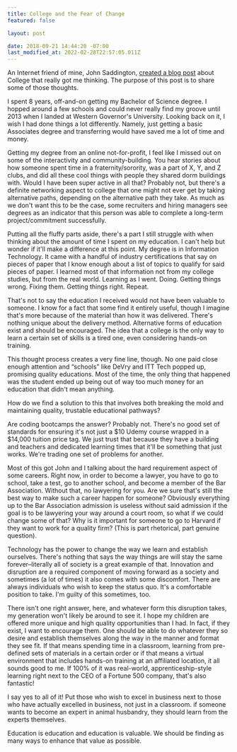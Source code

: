 ```yaml
---
title: College and the Fear of Change
featured: false

layout: post

date: 2018-09-21 14:44:20 -07:00
last_modified_at: 2022-02-28T22:57:05.011Z
---
```


An Internet friend of mine, John Saddington, [created a blog post](https://john.do/college-losing-combo/) about College that really got me thinking. The purpose of this post is to share some of those thoughts.

I spent 8 years, off-and-on getting my Bachelor of Science degree. I hopped around a few schools and could never really find my groove until 2013 when I landed at Western Governor's University. Looking back on it, I wish I had done things a lot differently. Namely, just getting a basic Associates degree and transferring would have saved me a lot of time and money.

Getting my degree from an online not-for-profit, I feel like I missed out on some of the interactivity and community-building. You hear stories about how someone spent time in a fraternity/sorority, was a part of X, Y, and Z clubs, and did all these cool things with people they shared dorm buildings with. Would I have been super active in all that? Probably not, but there's a definite networking aspect to college that one might not ever get by taking alternative paths, depending on the alternative path they take. As much as we don't want this to be the case, some recruiters and hiring managers see degrees as an indicator that this person was able to complete a long-term project/commitment successfully.

Putting all the fluffy parts aside, there's a part I still struggle with when thinking about the amount of time I spent on my education. I can't help but wonder if it'll make a difference at this point. My degree is in Information Technology. It came with a handful of industry certifications that say on pieces of paper that I know enough about a list of topics to qualify for said pieces of paper. I learned most of that information not from my college studies, but from the real world. Learning as I went. Doing. Getting things wrong. Fixing them. Getting things right. Repeat.

That's not to say the education I received would not have been valuable to someone. I know for a fact that some find it entirely useful, though I imagine that's more because of the material than how it was delivered. There's nothing unique about the delivery method. Alternative forms of education exist and should be encouraged. The idea that a college is the only way to learn a certain set of skills is a tired one, even considering hands-on training.

This thought process creates a very fine line, though. No one paid close enough attention and “schools” like DeVry and ITT Tech popped up, promising quality educations. Most of the time, the only thing that happened was the student ended up being out of way too much money for an education that didn't mean anything.

How do we find a solution to this that involves both breaking the mold and maintaining quality, trustable educational pathways?

Are coding bootcamps the answer? Probably not. There's no good set of standards for ensuring it's not just a $10 Udemy course wrapped in a $14,000 tuition price tag. We just trust that because they have a building and teachers and dedicated learning times that it'll be something that just works. We're trading one set of problems for another.

Most of this got John and I talking about the hard requirement aspect of some careers. Right now, in order to become a lawyer, you have to go to school, take a test, go to another school, and become a member of the Bar Association. Without that, no lawyering for you. Are we sure that's still the best way to make such a career happen for someone? Obviously everything up to the Bar Association admission is useless without said admission if the goal is to be lawyering your way around a court room, so what if we could change some of that? Why is it important for someone to go to Harvard if they want to work for a quality firm? (This is part rhetorical, part genuine question).

Technology has the power to change the way we learn and establish ourselves. There's nothing that says the way things are will stay the same forever–literally all of society is a great example of that. Innovation and disruption are a required component of moving forward as a society and sometimes (a lot of times) it also comes with some discomfort. There are always individuals who wish to keep the status quo. It's a comfortable position to take. I'm guilty of this sometimes, too.

There isn't one right answer, here, and whatever form this disruption takes, my generation won't likely be around to see it. I hope my children are offered more unique and high quality opportunities than I had. In fact, if they exist, I want to encourage them. One should be able to do whatever they so desire and establish themselves along the way in the manner and format they see fit. If that means spending time in a classroom, learning from pre-defined sets of materials in a certain order or if that means a virtual environment that includes hands-on training at an affiliated location, it all sounds good to me. If 100% of it was real-world, apprenticeship-style learning right next to the CEO of a Fortune 500 company, that's also fantastic!

I say yes to all of it! Put those who wish to excel in business next to those who have actually excelled in business, not just in a classroom. if someone wants to become an expert in animal husbandry, they should learn from the experts themselves.

Education is education and education is valuable. We should be finding as many ways to enhance that value as possible.

